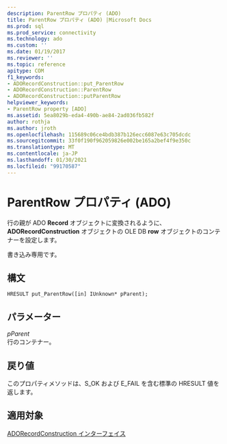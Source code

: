 ```yaml
---
description: ParentRow プロパティ (ADO)
title: ParentRow プロパティ (ADO) |Microsoft Docs
ms.prod: sql
ms.prod_service: connectivity
ms.technology: ado
ms.custom: ''
ms.date: 01/19/2017
ms.reviewer: ''
ms.topic: reference
apitype: COM
f1_keywords:
- ADORecordConstruction::put_ParentRow
- ADORecordConstruction::ParentRow
- ADORecordConstruction::putParentRow
helpviewer_keywords:
- ParentRow property [ADO]
ms.assetid: 5ea8029b-eda4-490b-ae84-2ad036fb582f
author: rothja
ms.author: jroth
ms.openlocfilehash: 115689c06ce4bdb387b126ecc6087e63c705dcdc
ms.sourcegitcommit: 33f0f190f962059826e002be165a2bef4f9e350c
ms.translationtype: MT
ms.contentlocale: ja-JP
ms.lasthandoff: 01/30/2021
ms.locfileid: "99170587"
---
```

# <a name="parentrow-property-ado"></a>ParentRow プロパティ (ADO)
行の親が ADO **Record** オブジェクトに変換されるように、 **ADORecordConstruction** オブジェクトの OLE DB **row** オブジェクトのコンテナーを設定します。  
  
 書き込み専用です。  
  
## <a name="syntax"></a>構文  
  
```  
HRESULT put_ParentRow([in] IUnknown* pParent);  
```  
  
## <a name="parameters"></a>パラメーター  
 *pParent*  
 行のコンテナー。  
  
## <a name="return-values"></a>戻り値  
 このプロパティメソッドは、S_OK および E_FAIL を含む標準の HRESULT 値を返します。  
  
## <a name="applies-to"></a>適用対象  
 [ADORecordConstruction インターフェイス](./adorecordconstruction-interface.md)